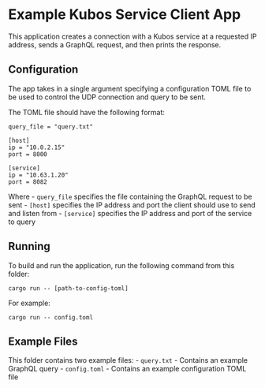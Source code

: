 # Example Kubos Service Client App

This application creates a connection with a Kubos service at a requested IP address, sends a GraphQL request, and then prints the response.

## Configuration

The app takes in a single argument specifying a configuration TOML file to be used to control the UDP connection and query to be sent.

The TOML file should have the following format:

```
query_file = "query.txt"

[host]
ip = "10.0.2.15"
port = 8000

[service]
ip = "10.63.1.20"
port = 8082
```

Where
    - `query_file` specifies the file containing the GraphQL request to be sent
    - `[host]` specifies the IP address and port the client should use to send and listen from
    - `[service]` specifies the IP address and port of the service to query
    
## Running

To build and run the application, run the following command from this folder:

`cargo run -- [path-to-config-toml]`

For example:

`cargo run -- config.toml`

## Example Files

This folder contains two example files: 
    - `query.txt` - Contains an example GraphQL query
    - `config.toml` - Contains an example configuration TOML file